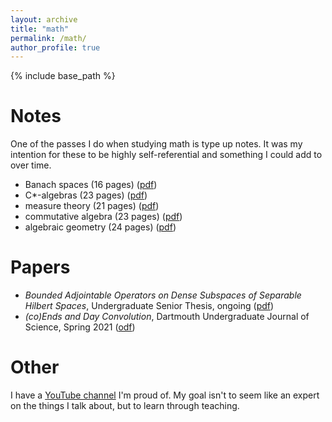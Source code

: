 ```yaml
---
layout: archive
title: "math"
permalink: /math/
author_profile: true
---
```


{% include base_path %}

Notes
======
One of the passes I do when studying math is type up notes. It was my intention for these to 
be highly self-referential and something I could add to over time. 
* Banach spaces (16 pages) ([pdf](/files/banach_spaces_notes.pdf))
* C*-algebras (23 pages) ([pdf](/files/cstar_algebras_notes.pdf))
* measure theory (21 pages) ([pdf](/files/measure_theory_notes.pdf))
* commutative algebra (23 pages) ([pdf](/files/commutative_algebra_notes.pdf))
* algebraic geometry (24 pages) ([pdf](/files/algebraic_geometry_notes.pdf))

Papers
======
* _Bounded Adjointable Operators on Dense Subspaces of Separable Hilbert Spaces_, Undergraduate Senior Thesis, ongoing ([pdf](/files/senior_thesis.pdf))
* _(co)Ends and Day Convolution_, Dartmouth Undergraduate Journal of Science, Spring 2021 ([odf](/files/dujs_dayconv.pdf))
  
Other
======
I have a [YouTube channel](https://www.youtube.com/channel/UCvYCMicLA7TZNfYhOaSCOsw) I'm proud of. My goal isn't to seem like an expert 
on the things I talk about, but to learn through teaching.
